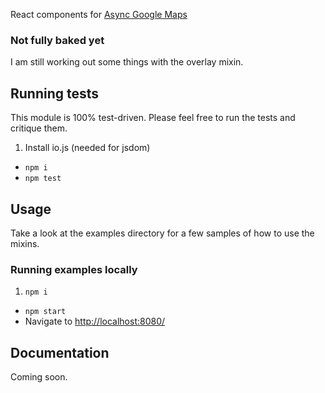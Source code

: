 React components for [Async Google Maps](https://github.com/zpratt/async-google-maps)

### Not fully baked yet

I am still working out some things with the overlay mixin.

## Running tests

This module is 100% test-driven. Please feel free to run the tests and critique them.

1. Install io.js (needed for jsdom)
- `npm i`
- `npm test`

## Usage

Take a look at the examples directory for a few samples of how to use the mixins.

### Running examples locally

1. `npm i`
- `npm start`
- Navigate to [http://localhost:8080/](http://localhost:8080/)

## Documentation

Coming soon.
